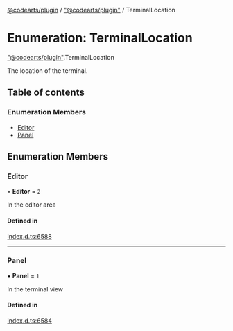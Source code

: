 [@codearts/plugin](../README.md) / ["@codearts/plugin"](../modules/_codearts_plugin_.md) / TerminalLocation

# Enumeration: TerminalLocation

["@codearts/plugin"](../modules/_codearts_plugin_.md).TerminalLocation

The location of the terminal.

## Table of contents

### Enumeration Members

- [Editor](codearts_plugin_.TerminalLocation.md#editor)
- [Panel](codearts_plugin_.TerminalLocation.md#panel)

## Enumeration Members

### Editor

• **Editor** = ``2``

In the editor area

#### Defined in

[index.d.ts:6588](https://github.com/xyz-fish/cloudide-plugin-api/blob/9927cd6/index.d.ts#L6588)

___

### Panel

• **Panel** = ``1``

In the terminal view

#### Defined in

[index.d.ts:6584](https://github.com/xyz-fish/cloudide-plugin-api/blob/9927cd6/index.d.ts#L6584)
